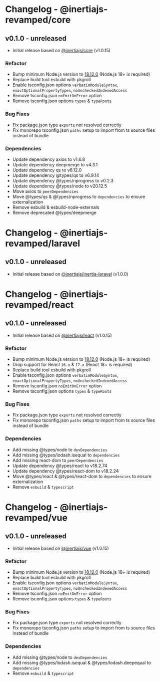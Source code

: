 # Changelog - @inertiajs-revamped/core

## v0.1.0 - unreleased

- Initial release based on [@inertiajs/core](https://github.com/inertiajs/inertia) (v1.0.15)

### Refactor

- Bump minimum Node.js version to [18.12.0](https://nodejs.org/en/blog/release/v18.12.0) (Node.js 18+ is required)
- Replace build tool esbuild with pkgroll
- Enable tsconfig.json options `verbatimModuleSyntax`, `exactOptionalPropertyTypes`, `noUncheckedIndexedAccess`
- Remove tsconfig.json `noEmitOnError` option
- Remove tsconfig.json options `types` & `typeRoots`

### Bug Fixes

- Fix package.json type `exports` not resolved correctly
- Fix monorepo tsconfig.json `paths` setup to import from ts source files instead of bundle

### Dependencies

- Update dependency axios to v1.6.8
- Update dependency deepmerge to v4.3.1
- Update dependency qs to v6.12.0
- Update dependency @types/qs to v6.9.14
- Update dependency @types/nprogress to v0.2.3
- Update dependency @types/node to v20.12.5
- Move axios to `peerDependencies`
- Move @types/qs & @types/nprogress to `dependencies` to ensure externalization
- Remove esbuild & esbuild-node-externals
- Remove deprecated @types/deepmerge

# Changelog - @inertiajs-revamped/laravel

## v0.1.0 - unreleased

- Initial release based on [@inertiajs/inertia-laravel](https://github.com/inertiajs/inertia-laravel) (v1.0.0)

# Changelog - @inertiajs-revamped/react

## v0.1.0 - unreleased

- Initial release based on [@inertiajs/react](https://github.com/inertiajs/inertia) (v1.0.15)

### Refactor

- Bump minimum Node.js version to [18.12.0](https://nodejs.org/en/blog/release/v18.12.0) (Node.js 18+ is required)
- Drop support for React `16.x` & `17.x` (React 18+ is required)
- Replace build tool esbuild with pkgroll
- Enable tsconfig.json options `verbatimModuleSyntax`, `exactOptionalPropertyTypes`, `noUncheckedIndexedAccess`
- Remove tsconfig.json `noEmitOnError` option
- Remove tsconfig.json options `types` & `typeRoots`

### Bug Fixes

- Fix package.json type `exports` not resolved correctly
- Fix monorepo tsconfig.json `paths` setup to import from ts source files instead of bundle

### Dependencies

- Add missing @types/node to `devDependencies`
- Add missing @types/lodash.isequal to `dependencies`
- Add missing react-dom to `peerDependencies`
- Update dependency @types/react to v18.2.74
- Update dependency @types/react-dom to v18.2.24
- Move @types/react & @types/react-dom to `dependencies` to ensure externalization
- Remove `esbuild` & `typescript`

# Changelog - @inertiajs-revamped/vue

## v0.1.0 - unreleased

- Initial release based on [@inertiajs/vue](https://github.com/inertiajs/inertia) (v1.0.15)

### Refactor

- Bump minimum Node.js version to [18.12.0](https://nodejs.org/en/blog/release/v18.12.0) (Node.js 18+ is required)
- Replace build tool esbuild with pkgroll
- Enable tsconfig.json options `verbatimModuleSyntax`, `exactOptionalPropertyTypes`, `noUncheckedIndexedAccess`
- Remove tsconfig.json `noEmitOnError` option
- Remove tsconfig.json options `types` & `typeRoots`

### Bug Fixes

- Fix package.json type `exports` not resolved correctly
- Fix monorepo tsconfig.json `paths` setup to import from ts source files instead of bundle

### Dependencies

- Add missing @types/node to `devDependencies`
- Add missing @types/lodash.isequal & @types/lodash.deepequal to `dependencies`
- Remove `esbuild` & `typescript`

